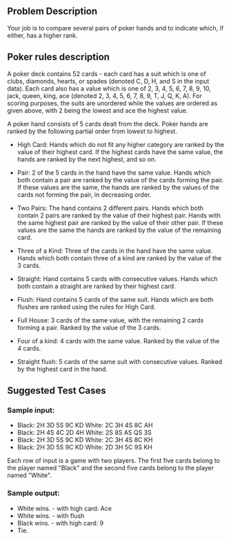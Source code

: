 ## Problem Description

Your job is to compare several pairs of poker hands and to indicate which, if
either, has a higher rank.

## Poker rules description

A poker deck contains 52 cards - each card has a suit which is one of clubs,
diamonds, hearts, or spades (denoted C, D, H, and S in the input data). Each
card also has a value which is one of 2, 3, 4, 5, 6, 7, 8, 9, 10, jack, queen,
king, ace (denoted 2, 3, 4, 5, 6, 7, 8, 9, T, J, Q, K, A). For scoring purposes,
the suits are unordered while the values are ordered as given above, with 2
being the lowest and ace the highest value.

A poker hand consists of 5 cards dealt from the deck. Poker hands are ranked by
the following partial order from lowest to highest.

- High Card: Hands which do not fit any higher category are ranked by the value
of their highest card. If the highest cards have the same value, the hands are
ranked by the next highest, and so on.

- Pair: 2 of the 5 cards in the hand have the same value. Hands which both
contain a pair are ranked by the value of the cards forming the pair. If these
values are the same, the hands are ranked by the values of the cards not forming
the pair, in decreasing order.

- Two Pairs: The hand contains 2 different pairs. Hands which both contain 2
pairs are ranked by the value of their highest pair. Hands with the same highest
pair are ranked by the value of their other pair. If these values are the same
the hands are ranked by the value of the remaining card.

- Three of a Kind: Three of the cards in the hand have the same value. Hands
which both contain three of a kind are ranked by the value of the 3 cards.

- Straight: Hand contains 5 cards with consecutive values. Hands which both
contain a straight are ranked by their highest card.

- Flush: Hand contains 5 cards of the same suit. Hands which are both flushes
are ranked using the rules for High Card.

- Full House: 3 cards of the same value, with the remaining 2 cards forming a
pair. Ranked by the value of the 3 cards.

- Four of a kind: 4 cards with the same value. Ranked by the value of the 4
cards.

- Straight flush: 5 cards of the same suit with consecutive values. Ranked by
the highest card in the hand.

## Suggested Test Cases

### Sample input:

- Black: 2H 3D 5S 9C KD  White: 2C 3H 4S 8C AH
- Black: 2H 4S 4C 2D 4H  White: 2S 8S AS QS 3S
- Black: 2H 3D 5S 9C KD  White: 2C 3H 4S 8C KH
- Black: 2H 3D 5S 9C KD  White: 2D 3H 5C 9S KH

Each row of input is a game with two players. The first five cards belong to the
player named "Black" and the second five cards belong to the player named
"White".

### Sample output:

- White wins. - with high card: Ace
- White wins. - with flush
- Black wins. - with high card: 9
- Tie.
